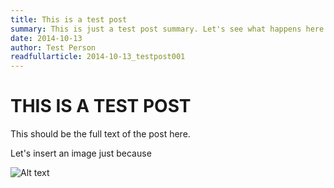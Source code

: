 ```yaml
---
title: This is a test post
summary: This is just a test post summary. Let's see what happens here
date: 2014-10-13
author: Test Person
readfullarticle: 2014-10-13_testpost001
---
```


THIS IS A TEST POST
===================

This should be the full text of the post here.

Let's insert an image just because

![Alt text](/assets/img/colab-logo.jpg "Optional title")